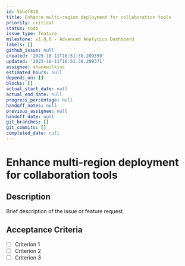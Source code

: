 ```yaml
---
id: 5bbef818
title: Enhance multi-region deployment for collaboration tools
priority: critical
status: todo
issue_type: feature
milestone: v1.8.0 - Advanced Analytics Dashboard
labels: []
github_issue: null
created: '2025-10-11T16:51:38.209359'
updated: '2025-10-11T16:51:38.209371'
assignee: shanewilkins
estimated_hours: null
depends_on: []
blocks: []
actual_start_date: null
actual_end_date: null
progress_percentage: null
handoff_notes: null
previous_assignee: null
handoff_date: null
git_branches: []
git_commits: []
completed_date: null
---
```


# Enhance multi-region deployment for collaboration tools

## Description

Brief description of the issue or feature request.

## Acceptance Criteria

- [ ] Criterion 1
- [ ] Criterion 2
- [ ] Criterion 3